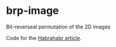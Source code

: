# brp-image
Bit-reverseal permutation of the 2D images

Code for the [Habrahabr article](http://habrahabr.ru/post/155471/).

